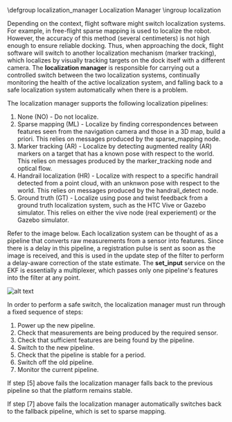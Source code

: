 \defgroup localization_manager Localization Manager
\ingroup localization

Depending on the context, flight software might switch localization systems. For example, in free-flight sparse mapping is used to localize the robot. However, the accuracy of this method (several centimeters) is not high enough to ensure reliable docking. Thus, when approaching the dock, flight software will switch to another localization mechanism (marker tracking), which localizes by visually tracking targets on the dock itself with a different camera. The **localization manager** is responsible for carrying out a controlled switch between the two localization systems, continually monitoring the health of the active localization system, and falling back to a safe localization system automatically when there is a problem.

The localization manager supports the following localization pipelines:

1. None (NO) - Do not localize.
2. Sparse mapping (ML) - Localize by finding correspondences between features seen from the navigation camera and those in a 3D map, build a priori. This relies on messages produced by the sparse_mapping node.
3. Marker tracking (AR) - Localize by detecting augmented reality (AR) markers on a target that has a known pose with respect to the world. This relies on messages produced by the marker_tracking node and optical flow.
4. Handrail localization (HR) - Localize with respect to a specific handrail detected from a point cloud, with an unknwon pose with respect to the world. This relies on messages produced by the handrail_detect node.
5. Ground truth (GT) - Localize using pose and twist feedback from a ground truth localization system, such as the HTC Vive or Gazebo simulator.  This relies on either the vive node (real experiement) or the Gazebo simulator.

Refer to the image below. Each localization system can be thought of as a pipeline that converts raw measurements from a sensor into features. Since there is a delay in this pipeline, a registration pulse is sent as soon as the image is received, and this is used in the update step of the filter to perform a delay-aware correction of the state estimate. The **set_input** service on the EKF is essentially a multiplexer, which passes only one pipeline's features into the filter at any point.

![alt text](../images/localization-manager.png "The localization manager")

In order to perform a safe switch, the localization manager must run through a fixed sequence of steps:

1. Power up the new pipeline.
2. Check that measurements are being produced by the required sensor.
3. Check that sufficient features are being found by the pipeline.
4. Switch to the new pipeline.
5. Check that the pipeline is stable for a period.
6. Switch off the old pipeline.
7. Monitor the current pipeline.

If step [5] above fails the localization manager falls back to the previous pipeline so that the platform remains stable.

If step [7] above fails the localization manager automatically switches back to the fallback pipeline, which is set to sparse mapping.


